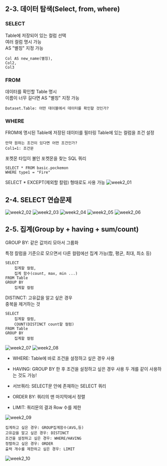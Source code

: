 ## 2-3. 데이터 탐색(Select, from, where)

### SELECT
Table에 저장되어 있는 컬럼 선택</br>
여러 컬럼 명시 가능</br>
AS "별칭" 지정 가능
```
Col AS new_name(별칭), 
Col2, 
Col3
```
### FROM
데이터를 확인할 Table 명시</br>
이름이 너무 길다면 AS "별칭" 지정 가능
```
Dataset.Table: 어떤 데이블에서 데이터를 확인할 것인가?
```
### WHERE
FROM에 명시된 Table에 저장된 데이터를 필터링
Table에 있는 컬럼을 조건 설정
```
만약 원하는 조건이 있다면 어떤 조건인가?
Col1=1: 조건문 
```

포켓몬 타입이 불인 포켓몬을 찾는 SQL 쿼리
```
SELECT * FROM basic.pockemon
WHERE type1 = "Fire"
```
SELECT * EXCEPT(제외할 칼럼) 형태로도 사용 가능
![week2_01](./img/week2_01.png)

## 2-4. SELECT 연습문제
![week2_02](./img/week2_02.png)
![week2_03](./img/week2_03.png)
![week2_04](./img/week2_04.png)
![week2_05](./img/week2_05.png)
![week2_06](./img/week2_06.png)

## 2-5. 집계(Group by + having + sum/count)
GROUP BY: 같은 값끼리 모아서 그룹화

특정 칼럼을 기준으로 모으면서 다른 컬럼에선 집계 가능(합, 평균, 최대, 최소 등)
```
SELECT
    집계할 컬럼,
    집계 함수(count, max, min ...)
FROM Table
GROUP BY
    집계할 컬럼
```

DISTINCT: 고유값을 알고 싶은 경우</br>
중복을 제거하는 것
```
SELECT
    집계할 컬럼,
    COUNT(DISTINCT count할 컬럼)
FROM Table
GROUP BY
    집계할 컬럼
```
![week2_07](./img/week2_07.png)
![week2_08](./img/week2_08.png)

* WHERE: Table에 바로 조건을 설정하고 싶은 경우 사용
* HAVING: GROUP BY 한 후 조건을 설정하고 싶은 경우 사용
두 개를 같이 사용하는 것도 가능!

* 서브쿼리: SELECT문 안에 존재하는 SELECT 쿼리
* ORDER BY: 쿼리의 맨 마지막에서 정렬
* LIMIT: 쿼리문의 결과 Row 수를 제한

![week2_09](./img/week2_09.png)

```
집계하고 싶은 경우: GROUP집계함수(AVG,등)
고유값을 알고 싶은 경우: DISTINCT
조건을 설정하고 싶은 경우: WHERE/HAVING
정렬하고 싶은 경우: ORDER
출력 개수를 제한하고 싶은 경우: LIMIT
```
![week2_10](./img/week2_10.png)
